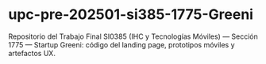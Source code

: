 # upc-pre-202501-si385-1775-Greeni
Repositorio del Trabajo Final SI0385 (IHC y Tecnologías Móviles) — Sección 1775 — Startup Greeni: código del landing page, prototipos móviles y artefactos UX.
